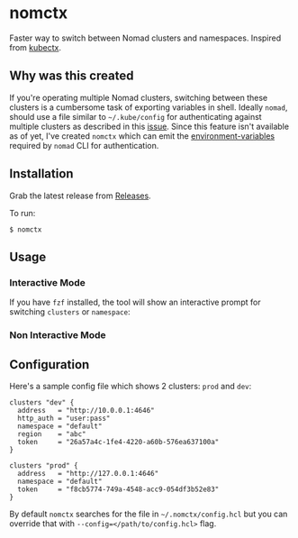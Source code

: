 # nomctx

Faster way to switch between Nomad clusters and namespaces. Inspired from [kubectx](https://github.com/ahmetb/kubectx/).

## Why was this created

If you're operating multiple Nomad clusters, switching between these clusters is a cumbersome task of exporting variables in shell. Ideally `nomad`, should use a file similar to `~/.kube/config` for authenticating against multiple clusters as described in this [issue](https://github.com/hashicorp/nomad/issues/11043). Since this feature isn't available as of yet, I've created `nomctx` which can emit the [environment-variables](https://www.nomadproject.io/docs/commands#environment-variables) required by `nomad` CLI for authentication.

## Installation

Grab the latest release from [Releases](https://github.com/mr-karan/nomctx/releases).

To run:

```
$ nomctx
```


## Usage

### Interactive Mode

If you have `fzf` installed, the tool will show an interactive prompt for switching `clusters` or `namespace`:


### Non Interactive Mode



## Configuration

Here's a sample config file which shows 2 clusters: `prod` and `dev`:

```hcl
clusters "dev" {
  address   = "http://10.0.0.1:4646"
  http_auth = "user:pass"
  namespace = "default"
  region    = "abc"
  token     = "26a57a4c-1fe4-4220-a60b-576ea637100a"
}

clusters "prod" {
  address   = "http://127.0.0.1:4646"
  namespace = "default"
  token     = "f8cb5774-749a-4548-acc9-054df3b52e83"
}
```

By default `nomctx` searches for the file in `~/.nomctx/config.hcl` but you can override that with `--config=</path/to/config.hcl>` flag.